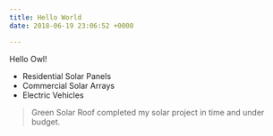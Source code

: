 ```yaml
---
title: Hello World
date: 2018-06-19 23:06:52 +0000

---
```

Hello Owl!

* Residential Solar Panels
* Commercial Solar Arrays
* Electric Vehicles

> Green Solar Roof completed my solar project in time and under budget.